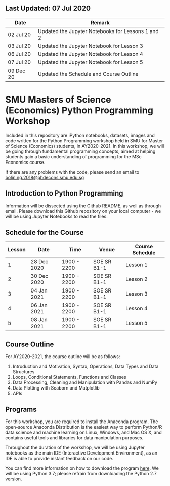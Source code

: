 Last Updated: 07 Jul 2020
---
|     Date     |                          Remark                           |
|--------------|-----------------------------------------------------------|
|   02 Jul 20  |    Updated the Jupyter Notebooks for Lessons 1 and 2      |
|   03 Jul 20  |       Updated the Jupyter Notebook for Lesson 3           |
|   06 Jul 20  |       Updated the Jupyter Notebook for Lesson 4           |
|   07 Jul 20  |       Updated the Jupyter Notebook for Lesson 5           |
|   09 Dec 20  |       Updated the Schedule and Course Outline             |

# SMU Masters of Science (Economics) Python Programming Workshop
Included in this repository are iPython notebooks, datasets, images and code written for the Python Programming workshop held in SMU for Master of Science (Economics) students, in AY2020-2021. In this workshop, we will be going through fundamental programming concepts, aimed at helping students gain a basic understanding of programming for the MSc Economics course. 

If there are any problems with the code, please send an email to bolin.ng.2018@phdecons.smu.edu.sg

## Introduction to Python Programming
Information will be dissected using the Github README, as well as through email. Please download this Github repository on your local computer - we will be using Jupyter Notebooks to read the files.

## Schedule for the Course
| Lesson  |     Date      |     Time        |       Venue          |  Course Schedule  |
|---------|---------------|-----------------|----------------------|-------------------|
|    1    |  28 Dec 2020  |   1900 - 2200   |      SOE SR B1-1     |     Lesson 1      |
|    2    |  30 Dec 2020  |   1900 - 2200   |      SOE SR B1-1     |     Lesson 2      |
|    3    |  04 Jan 2021  |   1900 - 2200   |      SOE SR B1-1     |     Lesson 3      |
|    4    |  06 Jan 2021  |   1900 - 2200   |      SOE SR B1-1     |     Lesson 4      |
|    5    |  08 Jan 2021  |   1900 - 2200   |      SOE SR B1-1     |     Lesson 5      |

## Course Outline
For AY2020-2021, the course outline will be as follows:
1. Introduction and Motivation, Syntax, Operations, Data Types and Data Structures
2. Loops, Conditional Statements, Functions and Classes
3. Data Processing, Cleaning and Manipulation with Pandas and NumPy
4. Data Plotting with Seaborn and Matplotlib
5. APIs

## Programs
For this workshop, you are required to install the Anaconda program. The open-source Anaconda Distribution is the easiest way to perform Python/R data science and machine learning on Linux, Windows, and Mac OS X, and contains useful tools and libraries for data manipulation purposes. 

Throughout the duration of the workshop, we will be using Jupyter notebooks as the main IDE (Interactive Development Environment), as an IDE is able to provide instant feedback on our code.

You can find more information on how to download the program [here](https://docs.anaconda.com/anaconda/install/). We will be using Python 3.7; please refrain from downloading the Python 2.7 version.


